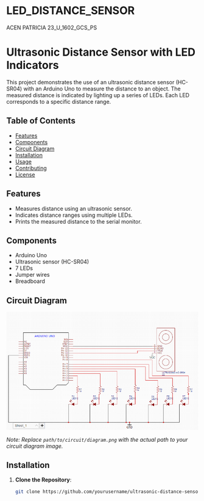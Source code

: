 # LED_DISTANCE_SENSOR
ACEN PATRICIA 23_U_1602_GCS_PS
# Ultrasonic Distance Sensor with LED Indicators

This project demonstrates the use of an ultrasonic distance sensor (HC-SR04) with an Arduino Uno to measure the distance to an object. The measured distance is indicated by lighting up a series of LEDs. Each LED corresponds to a specific distance range.

## Table of Contents

- [Features](#features)
- [Components](#components)
- [Circuit Diagram](#circuit-diagram)
- [Installation](#installation)
- [Usage](#usage)
- [Contributing](#contributing)
- [License](#license)

## Features

- Measures distance using an ultrasonic sensor.
- Indicates distance ranges using multiple LEDs.
- Prints the measured distance to the serial monitor.

## Components

- Arduino Uno
- Ultrasonic sensor (HC-SR04)
- 7 LEDs
- Jumper wires
- Breadboard

## Circuit Diagram

![Circuit Diagram]( https://github.com/GAT301-2024/LED_DISTANCE_SENSOR/blob/main/sensor%20screenshot.png)

*Note: Replace `path/to/circuit/diagram.png` with the actual path to your circuit diagram image.*

## Installation

1. **Clone the Repository**:
   ```sh
   git clone https://github.com/yourusername/ultrasonic-distance-sensor.git
